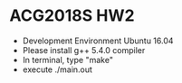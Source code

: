 # ACG2018S HW2
* Development Environment
    Ubuntu 16.04 
* Please install g++ 5.4.0 compiler
* In terminal, type "make"
* execute ./main.out <path to test file> <path to output file>
